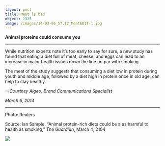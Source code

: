 ```yaml
---
layout: post
title: Meat is bad
object: 1325
image: /images/14-03-06_57.12_MeatEDIT-1.jpg
---
```

**Animal proteins could consume you**

****

While nutrition experts note it’s too early to say for sure, a new study has found that eating a diet full of meat, cheese, and eggs can lead to an increase in major health issues down the line on par with smoking.

The meat of the study suggests that consuming a diet low in protein during youth and middle age, followed by a diet high in protein once in old age, can help to stay healthy.

*—Courtney Algeo, Brand Communications Specialist*

*March 6, 2014*

****

Photo: Reuters

Source: Ian Sample, “Animal protein-rich diets could be a as harmful to health as smoking,” *The Guardian*, March 4, 2104 

![]({{siteurl.base}}/images/14-03-06_57.12_MeatEDIT-1.jpg)

